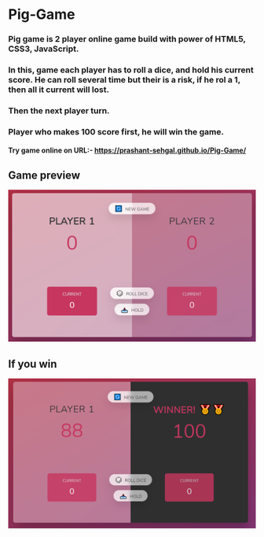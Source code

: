 # Pig-Game

### Pig game is 2 player online game build with power of HTML5, CSS3, JavaScript.
### In this, game each player has to roll a dice, and hold his current score. He can roll several time but their is a risk, if he rol a 1, then all it current will lost.
### Then the next player turn.
### Player who makes 100 score first, he will win the game.
#### Try game online on URL:- https://prashant-sehgal.github.io/Pig-Game/

## Game preview
![alt text](/img/preview1.PNG)

## If you win
![alt text](/img/preview2.PNG)
